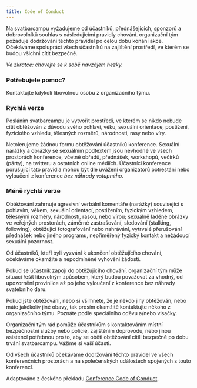 ```yaml
---
title: Code of Conduct
---
```

Na svatbarcampu vyžadujeme od účastníků, přednášejících, sponzorů a
dobrovolníků souhlas s následujícími pravidly chování. organizační tým požaduje
dodržování těchto pravidel po celou dobu konání akce. Očekáváme spolupráci
všech účastníků na zajištění prostředí, ve kterém se budou všichni cítit
bezpečně.

*Ve zkratce: chovejte se k sobě navzájem hezky.*

### Potřebujete pomoc?

Kontaktujte kdykoli libovolnou osobu z organizačního týmu.

### Rychlá verze

Posláním svatbarcampu je vytvořit prostředí, ve kterém se nikdo nebude cítit obtěžován z důvodu svého  pohlaví, věku, sexuální orientace, postižení, fyzického vzhledu, tělesných rozměrů, národnosti, rasy nebo víry.

Netolerujeme žádnou formu obtěžování účastníků konference. Sexuální narážky a obrázky se sexuálním podtextem jsou nevhodné ve všech prostorách konference, včetně obřadů, přednášek, workshopů, večírků (párty), na twitteru a ostatních online médiích. Účastníci konference porušující tato pravidla mohou být dle uvážení organizátorů potrestáni nebo vyloučeni z konference *bez náhrady vstupného*.

### Méně rychlá verze

Obtěžování zahrnuje agresivní verbální komentáře (narážky) související s pohlavím, věkem, sexuální orientací, postižením, fyzickým vzhledem, tělesnými rozměry, národností, rasou, nebo vírou; sexuálně laděné obrázky ve veřejných prostorách, záměrné zastrašování, sledování (stalking, following), obtěžující fotografování nebo nahrávání, vytrvalé přerušování přednášek nebo jiného programu, nepřiměřený fyzický kontakt a nežádoucí sexuální pozornost.

Od účastníků, kteří byli vyzvání k ukončení obtěžujícího chování, očekáváme okamžité a nepodmíněné vyhovění žádosti.

Pokud se účastník zapojí do obtěžujícího chování, organizační tým může situaci řešit libovolným způsobem, který budou považovat za vhodný, od upozornění provinilce až po jeho vyloučení z konference bez náhrady svatebního daru.

Pokud jste obtěžování, nebo si všimnete, že je někdo jiný obtěžován, nebo máte jakékoliv jiné obavy, tak prosím okamžitě kontaktujte někoho z organizačního týmu. Poznáte podle speciálního oděvu a/nebo visačky.

Organizační tým rád pomůže účastníkům s kontaktováním místní bezpečnostní služby nebo policie, zajištěním doprovodu, nebo jinou asistencí potřebnou pro to, aby se oběti obtěžování cítili bezpečně po dobu trvání svatbarcampu. Vážíme si vaší účasti.

Od všech účastníků očekáváme dodržování těchto pravidel ve všech konferenčních prostorách a na společenských událostech spojených s touto konferencí.

Adaptováno z českého překladu [Conference Code of Conduct](http://confcodeofconduct.com).
